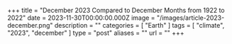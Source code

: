 +++
title = "December 2023 Compared to December Months from 1922 to 2022"
date = 2023-11-30T00:00:00.000Z
image = "/images/article-2023-december.png"
description = ""
categories = [ "Earth" ]
tags = [ "climate", "2023", "december" ]
type = "post"
aliases = ""
url = ""
+++

